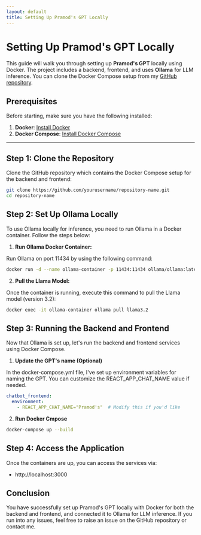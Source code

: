 ```yaml
---
layout: default
title: Setting Up Pramod's GPT Locally
---
```


# Setting Up Pramod's GPT Locally

This guide will walk you through setting up **Pramod's GPT** locally using Docker. The project includes a backend, frontend, and uses **Ollama** for LLM inference. You can clone the Docker Compose setup from my [GitHub repository](https://github.com/yourusername/repository-name).

## Prerequisites

Before starting, make sure you have the following installed:

1. **Docker**: [Install Docker](https://docs.docker.com/get-docker/)
2. **Docker Compose**: [Install Docker Compose](https://docs.docker.com/compose/install/)

---

## Step 1: Clone the Repository

Clone the GitHub repository which contains the Docker Compose setup for the backend and frontend:

```bash
git clone https://github.com/yourusername/repository-name.git
cd repository-name
```

## Step 2: Set Up Ollama Locally

To use Ollama locally for inference, you need to run Ollama in a Docker container. Follow the steps below:

1. **Run Ollama Docker Container:**

Run Ollama on port 11434 by using the following command:

```bash
docker run -d --name ollama-container -p 11434:11434 ollama/ollama:latest
```

2. **Pull the Llama Model:**

Once the container is running, execute this command to pull the Llama model (version 3.2):

```bash
docker exec -it ollama-container ollama pull llama3.2
```

## Step 3: Running the Backend and Frontend

Now that Ollama is set up, let's run the backend and frontend services using Docker Compose.

1. **Update the GPT's name (Optional)**

In the docker-compose.yml file, I've set up environment variables for naming the GPT. You can customize the REACT_APP_CHAT_NAME value if needed.

```yaml
chatbot_frontend:
  environment:
    - REACT_APP_CHAT_NAME="Pramod's"  # Modify this if you'd like
```
2. **Run Docker Cmpose**

```bash 
docker-compose up --build
```


## Step 4: Access the Application

Once the containers are up, you can access the services via:

- http://localhost:3000


## Conclusion 

You have successfully set up Pramod's GPT locally with Docker for both the backend and frontend, and connected it to Ollama for LLM inference. If you run into any issues, feel free to raise an issue on the GitHub repository or contact me.


